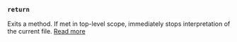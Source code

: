 ### `return`

Exits a method. If met in top-level scope, immediately stops interpretation of the current file. [Read more](static_docs/descriptions/return.md)
